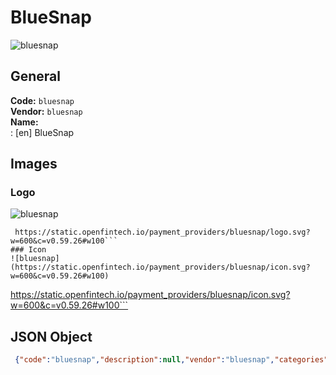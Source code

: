 # BlueSnap 
![bluesnap](https://static.openfintech.io/payment_providers/bluesnap/logo.svg?w=600&c=v0.59.26#w100)  
## General 
**Code:** `bluesnap`  
**Vendor:** `bluesnap`  
**Name:**  
:	[en] BlueSnap  
## Images 
### Logo 
![bluesnap](https://static.openfintech.io/payment_providers/bluesnap/logo.svg?w=600&c=v0.59.26#w100)  
```
 https://static.openfintech.io/payment_providers/bluesnap/logo.svg?w=600&c=v0.59.26#w100```  
### Icon 
![bluesnap](https://static.openfintech.io/payment_providers/bluesnap/icon.svg?w=600&c=v0.59.26#w100)  
```
 https://static.openfintech.io/payment_providers/bluesnap/icon.svg?w=600&c=v0.59.26#w100```  
## JSON Object 
```json
 {"code":"bluesnap","description":null,"vendor":"bluesnap","categories":null,"countries":null,"payment_method":null,"payout_method":null,"metadata":{"about_payments_code":"bluesnap"},"name":{"en":"BlueSnap"}}```  
